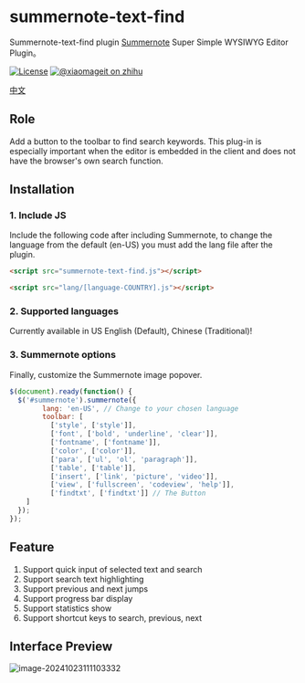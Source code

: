 # summernote-text-find

Summernote-text-find plugin
[Summernote](https://github.com/summernote/summernote/) Super Simple WYSIWYG Editor Plugin。



[![License](https://img.shields.io/badge/license-MIT-4EB1BA.svg?style=flat-square)](https://github.com/maruifu/summernote-text-find/blob/main/LICENSE)
[![@xiaomageit on zhihu](https://img.shields.io/badge/zhihu-@xiaomageit-red.svg?style=flat-square)](https://www.zhihu.com/people/xiaomageit)

[中文](README_ZH.md)

## Role

Add a button to the toolbar to find search keywords. This plug-in is especially important when the editor is embedded in the client and does not have the browser's own search function.


## Installation


### 1. Include JS

Include the following code after including Summernote, to change the language from the default (en-US) you must add the lang file after the plugin.
```html
<script src="summernote-text-find.js"></script>
```
```html
<script src="lang/[language-COUNTRY].js"></script>
```

### 2. Supported languages
Currently available in US English (Default),  Chinese (Traditional)!

### 3. Summernote options
Finally, customize the Summernote image popover.

````javascript
$(document).ready(function() {
  $('#summernote').summernote({
        lang: 'en-US', // Change to your chosen language
        toolbar: [
          ['style', ['style']],
          ['font', ['bold', 'underline', 'clear']],
          ['fontname', ['fontname']],
          ['color', ['color']],
          ['para', ['ul', 'ol', 'paragraph']],
          ['table', ['table']],
          ['insert', ['link', 'picture', 'video']],
          ['view', ['fullscreen', 'codeview', 'help']],
          ['findtxt', ['findtxt']] // The Button 
    ]
  });
});
````

## Feature

1. Support quick input of selected text and search
2. Support search text highlighting
3. Support previous and next jumps
4. Support progress bar display
5. Support statistics show 
6. Support shortcut keys to search, previous, next



## Interface Preview

![image-20241023111103332](https://nas.mrf.ink:10001/images/2024/10/23/image-20241023111103332.png)

